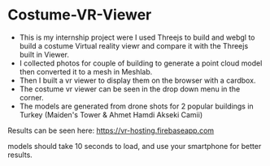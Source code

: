 # Costume-VR-Viewer
- This is my internship project were I used Threejs to build and webgl to build a costume Virtual reality viewr and compare it with the Threejs built in Viewer.
- I collected photos for couple of building to generate a point cloud model then converted it to a mesh in Meshlab.
- Then I built a vr viewer to display them on the browser with a cardbox.
- The costume vr viewer can be seen in the drop down menu in the corner. 
- The models are generated from drone shots for 2 popular buildings in Turkey (Maiden's Tower & Ahmet Hamdi Akseki Camii)

Results can be seen here: https://vr-hosting.firebaseapp.com

models should take 10 seconds to load, and use your smartphone for better results.

